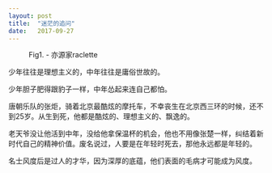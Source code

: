 ```yaml
---
layout: post
title:  "迷茫的追问"
date:   2017-09-27
---
```

<figure>
	<img src="{{ '/assets/img/2017-09-27' | prepend: site.baseurl }}" alt=""> 
	<figcaption>Fig1. - 亦源家raclette</figcaption>
</figure>


<p>
少年往往是理想主义的，中年往往是庸俗世故的。

少年胆子肥得跟豹子一样，中年怂起来连自己都怕。

</p>
<p>
唐朝乐队的张炬，骑着北京最酷炫的摩托车，不幸丧生在北京西三环的时候，还不到25岁。从生到死，他都是酷炫的、理想主义的、飘逸的。
</p>

<p>
老天爷没让他活到中年，没给他拿保温杯的机会，他也不用像张楚一样，纠结着新时代自己的精神价值。废名说过，人要是在年轻时死去，那他永远都是年轻的。
</p>

<p>
名士风度后是过人的才华，因为深厚的底蕴，他们表面的毛病才可能成为风度。
</p>
